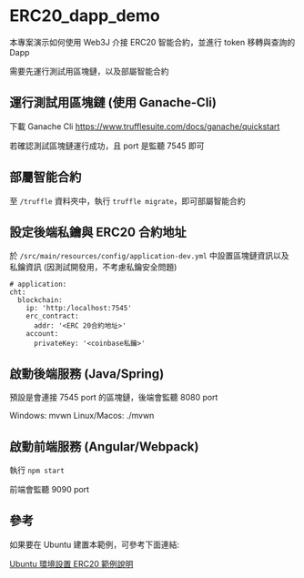 # ERC20_dapp_demo

本專案演示如何使用 Web3J 介接 ERC20 智能合約，並進行 token 移轉與查詢的 Dapp

需要先運行測試用區塊鏈，以及部屬智能合約

## 運行測試用區塊鏈 (使用 Ganache-Cli)

下載 Ganache Cli
https://www.trufflesuite.com/docs/ganache/quickstart

若確認測試區塊鏈運行成功，且 port 是監聽 7545 即可

## 部屬智能合約

至 `/truffle` 資料夾中，執行 `truffle migrate`，即可部屬智能合約

## 設定後端私鑰與 ERC20 合約地址

於 `/src/main/resources/config/application-dev.yml` 中設置區塊鏈資訊以及私鑰資訊
(因測試開發用，不考慮私鑰安全問題)

```
# application:
cht:
  blockchain:
    ip: 'http:/localhost:7545'
    erc_contract:
      addr: '<ERC 20合約地址>'
    account:
      privateKey: '<coinbase私鑰>'
```

## 啟動後端服務 (Java/Spring)

預設是會連接 7545 port 的區塊鏈，後端會監聽 8080 port

Windows: mvwn
Linux/Macos: ./mvwn

## 啟動前端服務 (Angular/Webpack)

執行 `npm start`

前端會監聽 9090 port

## 參考

如果要在 Ubuntu 建置本範例，可參考下面連結:

[Ubuntu 環境設置 ERC20 範例說明
](https://hackmd.io/6_fjYnyZT4Szu0BGsqb4Ug?view)
